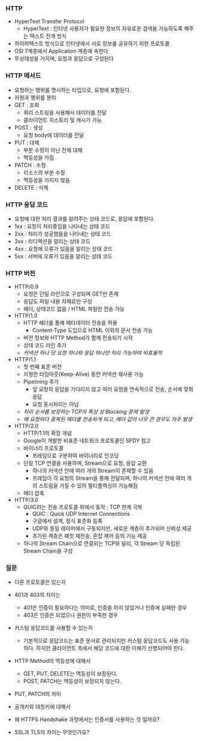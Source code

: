 ### HTTP
- HyperText Transfer Protocol
	- HyperText : 인터넷 사용자가 필요한 정보의 자유로운 검색을 가능하도록 해주는 텍스트 전개 방식
- 하이퍼텍스트 방식으로 인터넷에서 서로 정보를 공유하기 위한 프로토콜
- OSI 7계층에서 Application 계층에 속한다
- 무상태성을 가지며, 요청과 응답으로 구성된다

### HTTP 메서드
- 요청하는 행위를 명시하는 타입으로, 요청에 포함된다.
- 자원과 행위를 분리
- GET : 조회
	- 쿼리 스트링을 사용해서 데이터를 전달
	- 클라이언트 히스토리 및 캐시가 가능
- POST : 생성
	- 요청 body에 데이터를 전달
- PUT : 대체
	- 부분 수정이 아닌 전체 대체
	- 멱등성을 가짐
- PATCH : 수정
	- 리소스의 부분 수정
	- 멱등성을 가지지 않음
- DELETE : 삭제

### HTTP 응답 코드
- 요청에 대한 처리 결과를 알려주는 상태 코드로, 응답에 포함된다.
- 1xx : 요청이 처리중임을 나타내는 상태 코드
- 2xx : 처리가 성공했음을 나타내는 상태 코드
- 3xx : 리디렉션을 알리는 상태 코드
- 4xx : 요청에 오류가 있음을 알리는 상태 코드
- 5xx : 서버에 오류가 있음을 알리는 상태 코드

### HTTP 버전
- HTTP/0.9
	- 요청은 단일 라인으로 구성되며 GET만 존재
	- 응답도 파일 내용 자체로만 구성
	- 헤더, 상태코드 없음 / HTML 파일만 전송 가능
- HTTP/1.0
	- HTTP 헤더를 통해 메타데이터 전송을 허용
		- Content-Type 도입으로 HTML 이외의 문서 전송 가능
	- 버전 정보와 HTTP Method가 함께 전송되기 시작
	- 상태 코드 라인 추가
	- *커넥션 하나 당 요청 하나와 응답 하나만 처리 가능하여 비효율적*
- HTTP/1.1
	- 첫 번째 표준 버전
	- 지정한 타임아웃(Keep-Alive) 동안 커넥션 재사용 가능
	- Pipelining 추가
		- 앞 요청의 응답을 기다리지 않고 여러 요청을 연속적으로 전송, 순서에 맞춰 응답
		- 요청 동시처리는 아님
	- *처리 순서를 보장하는 TCP의 특성 상 Blocking 문제 발생*
	- *매 요청마다 중복된 헤더를 전송하게 되고, 헤더 값이 너무 큰 경우도 자주 발생*
- HTTP/2.0
	- HTTP/1.1의 확장 개념
	- Google이 개발한 비표준 네트워크 프로토콜인 SPDY 참고
	- 바이너리 프로토콜
		- 프레임으로 구분하여 바이너리로 인코딩
	- 단일 TCP 연결을 사용하며, Stream으로 요청, 응답 교환
		- 하나의 커넥션 안에 여러 개의 Stream이 존재할 수 있음
		- 프레임이 각 요청의 Stream을 통해 전달되며, 하나의 커넥션 안에 여러 개의 스트림을 가질 수 있어 멀티플렉싱이 가능해짐
	- 헤더 압축
- HTTP/3.0
	- QUIC라는 전송 프로토콜 위에서 동작 : TCP 한계 극복
		- QUIC : Quick UDP Internet Connections
		- 구글에서 설계, 정식 표준화 등록
		- UDP와 동일 레이어에서 구동되지만, 새로운 계층이 추가되어 신뢰성 제공
		- 추가된 계층은 패킷 재전송, 혼잡 제어 등의 기능 제공
	- 하나의 Stream Chain으로 연결되는 TCP와 달리,
	  각 Stream 당 독립된 Stream Chain을 구성

### 질문
- 다른 프로토콜은 있는지

- 401과 403의 차이는
	- 401은 인증이 필요하다는 의미로, 인증을 하지 않았거나 인증에 실패한 경우
	- 403은 인증은 되었으나 권한이 부족한 경우

- 커스텀 응답코드를 사용할 수 있는지
	- 기본적으로 응답코드는 표준 문서로 관리되지만 커스텀 응답코드도 사용 가능하다.
	  하지만 클라이언트 측에서 해당 코드에 대한 이해가 선행되어야 한다.

- HTTP Method의 멱등성에 대해서
	- GET, PUT, DELETE는 멱등성이 보장된다.
	- POST, PATCH는 멱등성이 보장되지 않는다.

- PUT, PATCH의 차이

- 공개키와 대칭키에 대해서

- 왜 HTTPS Handshake 과정에서는 인증서를 사용하는 것 일까요?

- SSL과 TLS의 차이는 무엇인가요?